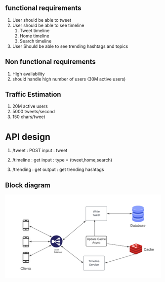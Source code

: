 ## functional requirements

1. User should be able to tweet
2. User should be able to see timeline
   1. Tweet timeline
   2. Home timeline
   3. Search timeline
3. User Should be able to see trending hashtags and topics

## Non functional requirements

1. High availability
2. should handle high number of users (30M active users)

## Traffic Estimation

1. 20M active users
2. 5000 tweets/second
3. 150 chars/tweet

# API design

1. /tweet : POST
   input : tweet
2. /timeline : get
   input : type = (tweet,home,search)

3. /trending : get
   output : get trending hashtags

## Block diagram

![block diagram twitter](twitter.png)